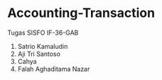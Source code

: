 Accounting-Transaction
======================

Tugas SISFO IF-36-GAB
1. Satrio Kamaludin
2. Aji Tri Santoso
3. Cahya
4. Falah Aghaditama Nazar

